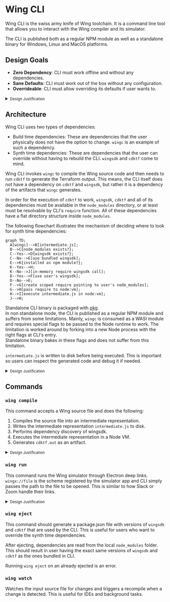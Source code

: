 # Wing CLI

Wing CLI is the swiss army knife of Wing toolchain. It is a command line tool
that allows you to interact with the Wing compiler and its simulator.

The CLI is published both as a regular NPM module as well as a standalone binary
for Windows, Linux and MacOS platforms.

## Design Goals

- **Zero Dependency**: CLI must work offline and without any dependencies.
- **Sane Defaults**: CLI must work out of the box without any configuration.
- **Overrideable**: CLI must allow overriding its defaults if user wants to.

<details>
  <summary><small>Design Justification</small></summary>
  It is extremely important for users of the CLI to be able to override all the
  synth time dependencies. These are dependencies that participate in generation
  of artifacts and having it locked down to a specific version is not desirable
  and can be a source of frustration for users.

  Also from software security point of view, the NPM, and CDK ecosystems are not
  exactly known to be stable nor secure. Patching and overriding dependencies is
  a very common pattern. Going against this pattern is punishing power users and
  results in horrible DX.
</details>

## Architecture

Wing CLI uses two types of dependencies:

- Build time dependencies: These are dependencies that the user physically does
  not have the option to change. `wingc` is an example of such a dependency.
- Synth time dependencies: These are dependencies that the user can override
  without having to rebuild the CLI. `wingsdk` and `cdktf` come to mind.

Wing CLI invokes `wingc` to compile the Wing source code and then needs to run
`cdktf` to generate the Terraform output. This means, the CLI itself does not
have a dependency on `cdktf` and `wingsdk`, but rather it is a dependency of the
artifacts that `wingc` generates.

In order for the execution of `cdktf` to work, `wingsdk`, `cdktf` and all of its
dependencies must be available in the `node_modules` directory, or at least must
be resolvable by CLI's `require` function. All of these dependencies have a flat
directory structure inside `node_modules`.

The following flowchart illustrates the mechanism of deciding where to look for
synth time dependencies:

```mermaid
graph TD;
  A[wingc]-->B[intermediate.js];
  B-->C{node_modules exists?};
  C--Yes-->D{wingsdk exists?};
  C--No-->E[use bundled wingsdk];
  E-->K{installed as npm module?};
  K--Yes-->H;
  K--No-->J[in-memory require wingsdk call];
  D--Yes-->F[use user's wingsdk];
  D--No-->E;
  F-->G[create scoped require pointing to user's node_modules];
  G-->H[pass require to node:vm];
  H-->I[execute intermediate.js in node:vm];
  J-->H;
```

Standalone CLI binary is packaged with [pkg](https://github.com/vercel/pkg).  
In non standalone mode, the CLI is published as a regular NPM module and suffers
from some limitations. Mainly, `wingc` is consumed as a WASI module and requires
special flags to be passed to the Node runtime to work. The limitation is worked
around by forking into a new Node process with the right flags at CLI's entry.  
Standalone binary bakes in these flags and does not suffer from this limitation.

`intermediate.js` is written to disk before being executed. This is important so
users can inspect the generated code and debug it if needed.

<details>
  <summary><small>Design Justification</small></summary>
  Child process calls are to be avoided unless absolutely necessary. This is to
  reduce attack surface on command injections. The CLI uses `node:vm` to execute
  the generated code instead.
</details>

## Commands

### `wing compile`

This command accepts a Wing source file and does the following:

1. Compiles the source file into an intermediate representation.
2. Writes the intermediate representation `intermediate.js` to disk.
3. Performs dependency discovery of wingsdk.
4. Executes the intermediate representation in a Node VM.
5. Generates `cdktf.out` as an artifact.

<details>
  <summary><small>Design Justification</small></summary>
  It is very important for `intermediate.js` and `cdktf.out` to be exposed to
  the user of wing CLI. For comparison, the `intermediate.js` is similar to `.o`
  files in C/C++. These are handy for debugging the generated code.

  Not exposing these can result in users being stuck in a hopeless situation of
  not being able to debug their code due to lack of visibility of moving parts.
</details>

### `wing run`

This command runs the Wing simulator through Electron deep links. `wingx://file`
is the scheme registered by the simulator app and CLI simply passes the path to
the file to be opened. This is similar to how Slack or Zoom handle their links.

<details>
  <summary><small>Design Justification</small></summary>
  Deep links are convenient since they can work both in browser and in native
  environments. In the future the playground app can invoke the simulator app
  this way as well.
</details>

### `wing eject`

This command should generate a package.json file with versions of `wingsdk` and
`cdktf` that are used by the CLI. This is useful for users who want to override
the synth time dependencies.

After ejecting, dependencies are read from the local `node_modules` folder. This
should result in user having the exact same versions of `wingsdk` and `cdktf` as
the ones bundled in CLI.

Running `wing eject` on an already ejected is an error.

### `wing watch`

Watches the input source file for changes and triggers a recompile when a change
is detected. This is useful for IDEs and background tasks.
